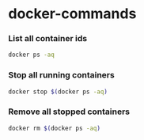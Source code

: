 # docker-commands

### List all container ids
```bash
docker ps -aq
```

### Stop all running containers
```bash
docker stop $(docker ps -aq)
```

### Remove all stopped containers
```bash
docker rm $(docker ps -aq)
```
